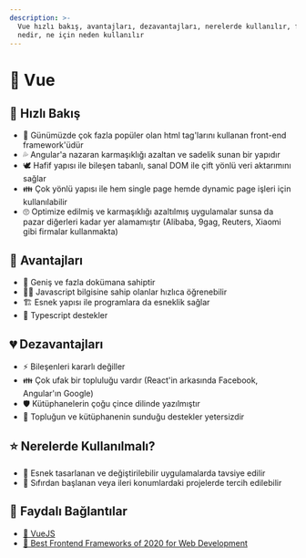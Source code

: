 ```yaml
---
description: >-
  Vue hızlı bakış, avantajları, dezavantajları, nerelerde kullanılır, faydaları,
  nedir, ne için neden kullanılır
---
```


# 🦇 Vue

## 👀 Hızlı Bakış

* 🌟 Günümüzde çok fazla popüler olan html tag'larını kullanan front-end framework'üdür
* 💦 Angular'a nazaran karmaşıklığı azaltan ve sadelik sunan bir yapıdır
* 🕊️ Hafif yapısı ile bileşen tabanlı, sanal DOM ile çift yönlü veri aktarımını sağlar
* 👪 Çok yönlü yapısı ile hem single page hemde dynamic page işleri için kullanılabilir
* 🙄 Optimize edilmiş ve karmaşıklığı azaltılmış uygulamalar sunsa da pazar diğerleri kadar yer alamamıştır \(Alibaba, 9gag, Reuters, Xiaomi gibi firmalar kullanmakta\)

## 💖 Avantajları

* 📖 Geniş ve fazla dokümana sahiptir
* 👨‍🎓 Javascript bilgisine sahip olanlar hızlıca öğrenebilir
* 🏗️ Esnek yapısı ile programlara da esneklik sağlar
* 🤝 Typescript destekler

## 💔 Dezavantajları

* ⚡ Bileşenleri kararlı değiller
* 👪 Çok ufak bir topluluğu vardır \(React'in arkasında Facebook, Angular'ın Google\)
* 🛡️ Kütüphanelerin çoğu çince dilinde yazılmıştır
* 🤝 Topluğun ve kütüphanenin sunduğu destekler yetersizdir

## ⭐ Nerelerde Kullanılmalı?

* 🧩 Esnek tasarlanan ve değiştirilebilir uygulamalarda tavsiye edilir
* 👶 Sıfırdan başlanan veya ileri konumlardaki projelerde tercih edilebilir

## 🔗 Faydalı Bağlantılar

* [📖 VueJS](https://vuejs.org/) 
* [📃 Best Frontend Frameworks of 2020 for Web Development](https://www.simform.com/best-frontend-frameworks)


